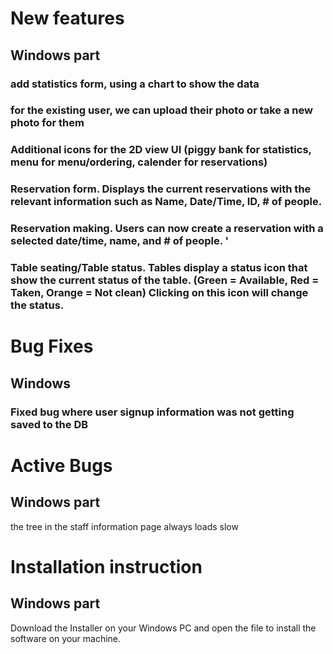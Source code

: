 # New features

## Windows part
### add statistics form, using a chart to show the data
### for the existing user, we can upload their photo or take a new photo for them
### Additional icons for the 2D view UI (piggy bank for statistics, menu for menu/ordering, calender for reservations)
### Reservation form. Displays the current reservations with the relevant information such as Name, Date/Time, ID, # of people. 
### Reservation making. Users can now create a reservation with a selected date/time, name, and # of people. '
### Table seating/Table status. Tables display a status icon that show the current status of the table. (Green = Available, Red = Taken, Orange = Not clean) Clicking on this icon will change the status.

# Bug Fixes

## Windows
### Fixed bug where user signup information was not getting saved to the DB

# Active Bugs
## Windows part
the tree in the staff information page always loads slow

# Installation instruction
## Windows part
Download the Installer on your Windows PC and open the file to install the software on your machine. 
